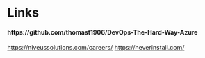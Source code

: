 # Links

<h4>https://github.com/thomast1906/DevOps-The-Hard-Way-Azure</h4>

https://niveussolutions.com/careers/
https://neverinstall.com/

